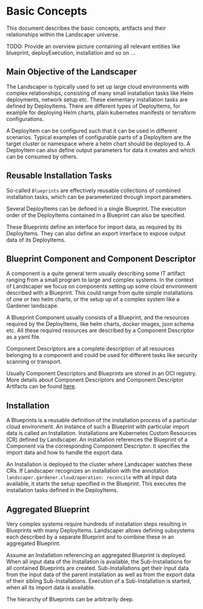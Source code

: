 # Basic Concepts

This document describes the basic concepts, artifacts and their relationships within the Landscaper universe. 

TODO: Provide an overview picture containing all relevant entities like blueprint, deployExecution, installation and so on ...


## Main Objective of the Landscaper

The Landscaper is typically used to set up large cloud environments with complex relationships, consisting of many
small installation tasks like Helm deployments, network setup etc. These elementary installation tasks are defined by 
DeployItems. There are different types of DeployItems, for example for deploying Helm charts, plain kubernetes manifests 
or terraform configurations.

A DeployItem can be configured such that it can be used in different scenarios. Typical examples of configurable parts
of a DeployItem are the target cluster or namespace where a helm chart should be deployed to. A DeployItem can also 
define output parameters for data it creates and which can be consumed by others.

## Reusable Installation Tasks

So-called `Blueprints` are effectively reusable collections of combined installation tasks, which can be parameterized through import
parameters.

Several DeployItems can be defined in a single Blueprint. The execution order of the DeployItems contained in a Blueprint can also be specified.

These Blueprints define an interface for import data, as required by its DeployItems. They can also define an export 
interface to expose output data of its DeployItems. 

## Blueprint Component and Component Descriptor

A component is a quite general term usually describing some IT artifact ranging from a small program to large
and complex systems. In the context of Landscaper we focus on components setting up some cloud environment 
described with a Blueprint. This could range from quite simple installations of one or two helm charts, or the
setup up of a complex system like a Gardener landscape.

A Blueprint Component usually consists of a Blueprint, and the resources required by the DeployItems, like helm charts, docker images, json schema etc. All these required resources are described by a Component 
Descriptor as a yaml file. 

Component Descriptors are a complete description of all resources belonging to a component and could be used for
different tasks like security scanning or transport.

Usually Component Descriptors and Blueprints are stored in an OCI registry. More details about Component 
Descriptors and Component Descriptor Artifacts can be found [here](https://github.com/gardener/component-spec/blob/master/doc/proposal/00-overview.md).

## Installation

A Blueprints is a reusable definition of the installation process of a particular cloud environment. 
An instance of such a Blueprint with particular import data is called an Installation. Installations are Kubernetes 
Custom Resources (CR) defined by Landscaper. An installation references the Blueprint of a Component via the 
corresponding Component Descriptor. It specifies the import data and how to handle the export data. 

An Installation is deployed to the cluster where Landscaper watches these CRs. If Landscaper recognizes an installation
with the annotation `landscaper.gardener.cloud/operation: reconcile` with all input data available, it starts the setup 
specified in the Blueprint. This executes the installation tasks defined in the DeployItems. 

## Aggregated Blueprint

Very complex systems require hundreds of installation steps resulting in Blueprints with many DeployItems. 
Landscaper allows defining subsystems each described by a separate Blueprint and to combine these in an aggregated 
Blueprint. 

Assume an Installation referencing an aggregated Blueprint is deployed. When all input data of the Installation is 
available, the Sub-Installations for all contained Blueprints are created. Sub-Installations get their input data from 
the input data of the parent installation as well as from the export data of their sibling Sub-Installations. 
Execution of a Sub-Installation is started, when all its import data is available. 

The hierarchy of Blueprints can be arbitrarily deep.
